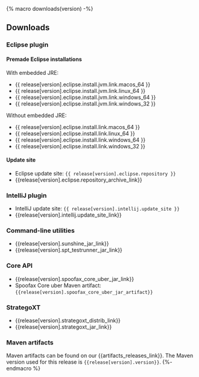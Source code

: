 {% macro downloads(version) -%}
## Downloads

### Eclipse plugin

#### Premade Eclipse installations

With embedded JRE:

* {{ release[version].eclipse.install.jvm.link.macos_64 }}
* {{ release[version].eclipse.install.jvm.link.linux_64 }}
* {{ release[version].eclipse.install.jvm.link.windows_64 }}
* {{ release[version].eclipse.install.jvm.link.windows_32 }}

Without embedded JRE:

* {{ release[version].eclipse.install.link.macos_64 }}
* {{ release[version].eclipse.install.link.linux_64 }}
* {{ release[version].eclipse.install.link.windows_64 }}
* {{ release[version].eclipse.install.link.windows_32 }}

#### Update site

* Eclipse update site: `{{ release[version].eclipse.repository }}`
* {{release[version].eclipse.repository_archive_link}}

### IntelliJ plugin

* IntelliJ update site: `{{ release[version].intellij.update_site }}`
* {{release[version].intellij.update_site_link}}

### Command-line utilities

* {{release[version].sunshine_jar_link}}
* {{release[version].spt_testrunner_jar_link}}

### Core API

* {{release[version].spoofax_core_uber_jar_link}}
* Spoofax Core uber Maven artifact: `{{release[version].spoofax_core_uber_jar_artifact}}`

### StrategoXT

* {{release[version].strategoxt_distrib_link}}
* {{release[version].strategoxt_jar_link}}

### Maven artifacts

Maven artifacts can be found on our {{artifacts_releases_link}}.
The Maven version used for this release is `{{release[version].version}}`.
{%- endmacro %}
